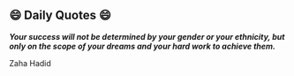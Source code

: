 ## 😄 Daily Quotes 😄

_**Your success will not be determined by your gender or your ethnicity, but only on the scope of your dreams and your hard work to achieve them.**_

Zaha Hadid


